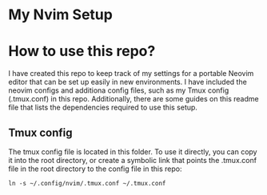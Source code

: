 # My Nvim Setup

# How to use this repo?
I have created this repo to keep track of my settings for a portable Neovim editor that can be set up easily in new environments. I have included the neovim configs and additiona config files, such as my Tmux config (.tmux.conf) in this repo. Additionally, there are some guides on this readme file that lists the dependencies required to use this setup. 

## Tmux config 
The tmux config file is located in this folder. To use it directly, you can copy it into the root directory, or create a symbolic link that points the .tmux.conf file in the root directory to the config file in this repo:
```
ln -s ~/.config/nvim/.tmux.conf ~/.tmux.conf
```
